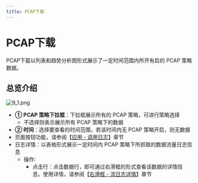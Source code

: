 ```yaml
---
title: PCAP下载
---
```


# PCAP下载

PCAP下载以列表和趋势分析图形式展示了一定时间范围内所开有启的 PCAP 策略数据。

## 总览介绍

![9_1.png](https://yunshan-guangzhou.oss-cn-beijing.aliyuncs.com/pub/pic/20230920650ac82daa46d.png)

- **① PCAP 策略下拉框**：下拉框展示所有的 PCAP 策略，可进行策略选择
  - 不选择则表示展示所有 PCAP 策略下的数据
- **② 时间**：选择要查看的时间范围，若该时间内无 PCAP 策略开启，则无数据
- 页面按钮功能，请参阅【[应用 - 调用日志](../07-application/05-call_log.md)】章节
- 日志详情：以表格形式展示一定时间内 PCAP 策略下所抓取的数据流量日志信息
  - 操作:
    - 点击行：点击数据行，即可通过右滑框的形式查看该数据的详情信息。使用详情，请参阅【[右滑框 - 流日志详情](./08-right_sliding_box.md)】章节
  